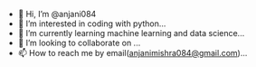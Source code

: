 - 👋 Hi, I’m @anjani084
- 👀 I’m interested in coding with python...
- 🌱 I’m currently learning machine learning and data science...
- 💞️ I’m looking to collaborate on ...
- 📫 How to reach me by email(anjanimishra084@gmail.com)...

<!---
anjani084/anjani084 is a ✨ special ✨ repository because its `README.md` (this file) appears on your GitHub profile.
You can click the Preview link to take a look at your changes.
--->
